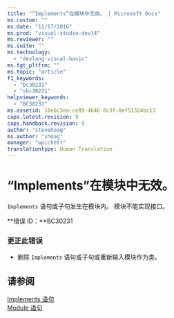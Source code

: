 ```yaml
---
title: "“Implements”在模块中无效。 | Microsoft Docs"
ms.custom: ""
ms.date: "11/17/2016"
ms.prod: "visual-studio-dev14"
ms.reviewer: ""
ms.suite: ""
ms.technology: 
  - "devlang-visual-basic"
ms.tgt_pltfrm: ""
ms.topic: "article"
f1_keywords: 
  - "bc30231"
  - "vbc30231"
helpviewer_keywords: 
  - "BC30231"
ms.assetid: 16e6c3ea-ce89-4646-8c3f-0ef51324bc13
caps.latest.revision: 9
caps.handback.revision: 9
author: "stevehoag"
ms.author: "shoag"
manager: "wpickett"
translationtype: Human Translation
---
```

# “Implements”在模块中无效。
`Implements` 语句或子句发生在模块内。 模块不能实现接口。  
  
 **错误 ID：**BC30231  
  
### 更正此错误  
  
-   删除 `Implements` 语句或子句或重新输入模块作为类。  
  
## 请参阅  
 [Implements 语句](../../visual-basic/language-reference/statements/implements-statement.md)   
 [Module 语句](../../visual-basic/language-reference/statements/module-statement.md)